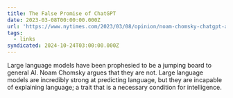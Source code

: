 ```yaml
---
title: The False Promise of ChatGPT
date: 2023-03-08T00:00:00.000Z
url: 'https://www.nytimes.com/2023/03/08/opinion/noam-chomsky-chatgpt-ai.html'
tags:
  - links
syndicated: 2024-10-24T03:00:00.000Z
---
```


Large language models have been prophesied to be a jumping board to general AI.
Noam Chomsky argues that they are not.
Large language models are incredibly strong at predicting language, but they are incapable of explaining language; a trait that is a necessary condition for intelligence.
